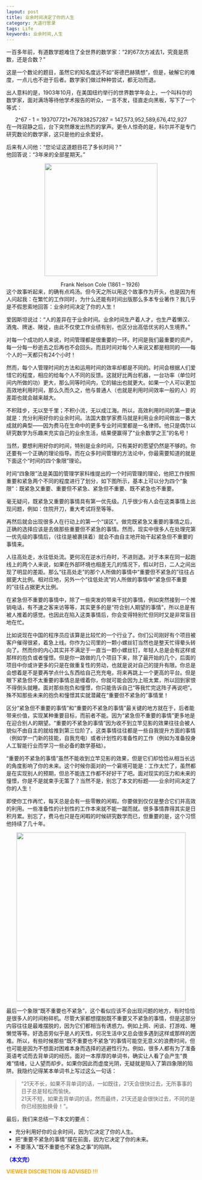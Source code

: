 ```yaml
---
layout: post
title: 业余时间决定了你的人生
category: 大道行思录
tags: Life
keywords: 业余时间,人生
---
```


一百多年前，有道数学题难住了全世界的数学家：“2的67次方减去1，究竟是质数，还是合数？”

这是一个数论的题目，虽然它的知名度远不如“哥德巴赫猜想”，但是，破解它的难度，一点儿也不逊于后者。数学家们做过种种尝试，都无功而退。

出人意料的是，1903年10月，在美国纽约举行的世界数学年会上，一个叫科尔的数学家，面对满场等待他学术报告的听众，一言不发，径直走向黑板，写下了一个等式：<br>
<center>2^67 - 1 = 193707721×767838257287 = 147,573,952,589,676,412,927<br></center>
在一阵寂静之后，台下突然爆发出热烈的掌声。更令人惊奇的是，科尔并不是专门研究数论的数学家，这只是他的业余爱好。<br>

后来有人问他：“您论证这道题目花了多长时间？” <br>
他回答说：“3年来的全部星期天。”<br>
<p align="center">
<img src="https://fzuo.github.io/assets/img/free_time/cole.jpg" width="300">
</p>
<center>Frank Nelson Cole (1861 – 1926) <br></center>
这个故事听起来，的确有点鸡汤。但今天之所以用这个故事作为开头，也是因为有人问起我：在繁忙的工作同时，为什么还能有时间出版那么多本专业著作？我几乎是不假思索地回答：业余时间决定了你的人生！

爱因斯坦说过：“人的差异在于业余时间。业余时间生产着人才，也生产着懒汉、酒鬼、牌迷、赌徒，由此不仅使工作业绩有别，也区分出高低优劣的人生境界。”

对每一个成功的人来说，时间管理都是很重要的一环。时间是我们最重要的资产，每一分每一秒逝去之后再也不会回头。而且时间对每个人来说又都是相同的——每个人的一天都只有24个小时！

然而，每个人管理时间的方法和运用时间的效率却都是不同的。时间会根据人们爱惜它的程度，相应的给每个人不同的反馈。这就好比两台机器，一台功率（单位时间内所做的功）更大，那么同等时间内，它的输出也就更大。如果一个人可以更加高效地利用时间，那么久而久之，他与普通人（也就是利用时间效率一般的人）的差距也就会越来越大。

不积跬步，无以至千里；不积小流，无以成江海。所以，高效利用时间的第一要诀就是：充分利用好你的业余时间。法国大数学家费马就是利用业余时间做出一番大成就的典型——因为费马在生命中的更多专业时间里都是一名律师。他只是偶尔以研究数学为乐趣来充实自己的业余生活，结果便赢得了“业余数学之王”的名号！

当然，要想利用好你的时间，特别是业余时间，只有美好的愿望仍然是不够的。你还要有一个正确的理论指导。而在众多时间管理的方法论中，你最需要知道的就是下面这个“时间的四个象限”理论。

时间“四象限”法是美国的管理学家科维提出的一个时间管理的理论，他把工作按照重要和紧急两个不同的程度进行了划分，如下图所示，基本上可以分为四个“象限”：既紧急又重要、重要但不紧急、紧急但不重要、既不紧急也不重要。

毫无疑问，既紧急又重要的事情具有第一优先级。几乎很少有人会在这类事情上出现问题，例如：住院开刀，重大考试将至等等。

再然后就会出现很多人在行动上的第一个“误区”。做完既紧急又重要的事情之后，正确的选择应该是去做那些重要但不紧急的事情。然而，现实中很多人在处理完第一优先级的事情后，（往往是被裹挟着）就会不由自主地开始干起紧急但不重要的事情来。

人往高处走，水往低处流。更何况在逆水行舟时，不进则退。对于本来在同一起跑线上的两个人来说，如果在外部环境也相差无几的情况下，假以时日，二人之间出现了明显的差距。那么“往高处走”的那个人所做的事情中“重要但不紧急的”往往占据更大比例。相对应地，另外一个“往低处流”的人所做的事情中“紧急但不重要的”往往占据更大比例。

在紧急但不重要的事情中，除了一些突发的带来干扰的事情，例如突然接到一个推销电话，有不速之客来访等等，其实更多的是“符合别人期望的事情”，所以总是有被人推着的感觉。也因此在陷入这类事情后，你会变得特别忙但同时又是非常盲目地在忙。

比如说现在中国的程序员应该算是比较忙的一个行业了。你们公司刚好有个项目被客户催得很紧，着急上线。你作为公司里的一颗小螺丝钉当然也是整天忙得晕头转向了。然而你的内心其实并不满足于一直当一颗小螺丝钉，年轻人总是会有这样或那样的抱负或者憧憬。但是你一路做的几个项目下来，除了最开始的几个，后面的项目中你或许更多的只是在做重复性的劳动，也就是说对自己的提升有限。你总是会想着是不是要再学点什么东西给自己充充电，将来再跳上一个更高的平台。但是眼下紧急但不太重要的事情总是缠着你，你就可能会因为上班太累，所以回到家恨不得倒头就睡。面对那些抱负和憧憬，你只能告诉自己“等我忙完这阵子再说吧”。殊不知那些未来的抱负和憧憬其实就潜藏在“重要但不紧急的”事情里！

区分“紧急但不重要的事情”和“重要的不紧急的事情”最关键的地方就在于，后者能带来价值，实现某种重要目标，而前者不能。因为“紧急但不重要的事情”更多地是在迎合别人的期望。“重要的不紧急的事情”因为收不到立竿见影的效果往往会被人貌似不由自主的就给推到第三位阶了。这类事情往往都是一些自我提升方面的事情（例如学一门新的技能，自我充电）或者计划性的准备性的工作（例如为准备投身人工智能行业而学习一些必备的数学基础）。

“重要的不紧急的事情”虽然不能收到立竿见影的效果，但是它们却恰恰从相当长远的角度影响了你的未来。这个时候你面对的一个窘境可能是：工作太忙了，虽然都是在实现别人的预期，但总不能连工作都不好好干了吧。面对现实的压力和未来的憧憬，你是不是就束手无策了？当然不是，别忘了本文的标题——业余时间决定了你的人生！

即使你工作再忙，每天总是会有一些零散的闲暇。你要做到仅仅是整合它们并高效的利用。一些准备性的计划性的工作本来就不能一蹴而就。很多事情靠得其实是日积月累。别忘了，费马也只是在闲暇的时候研究数学而已，但重要的是，这个习惯他持续了几十年。

<p align="center">
<img src="https://fzuo.github.io/assets/img/free_time/film_script.png" width="450">
</p>

最后一个象限“既不重要也不紧急”，这个看似应该不会出现问题的地方，有时恰恰是很多人的时间粉碎机。尽管大家都想摆脱既不重要又不紧急的事情，但是这部分内容往往是最难摆脱的，因为它们都相当有诱惑力。例如上网、闲谈、打游戏、睡懒觉等等。好逸恶劳似乎是人的天性，何况生活中又总会很多遇到这样或那样的困难。所以，有些时候那些“既不重要也不紧急”的事情可能空无意义的浪费时间，但也可能是因为不想面对困难本身而选择的逃避性行为。例如，很多人都有为了准备英语考试而去背单词的经历。面对一本厚厚的单词书，确实让人看了会产生“畏难”情绪，让人望而却步。如果你因此而虚度光阴，无疑就是陷入了第四象限的陷阱。我隐约记得某本单词书上写过这么一句话：
> “21天不长，如果不背单词的话，一如既往，21天会很快过去，无所事事的日子总是轻松而愉快。<br>21天不短，如果去背单词的话，然而最终，21天还是会很快过去，不同的是你已经脱胎换骨！”。

最后，我们来总结一下本文的要点：

- 充分利用好你的业余时间，因为它决定了你的人生。
- 把“重要不紧急的事情”摆在前面，因为它决定了你的未来。
- 不要落入“既不重要也不紧急之事”的陷阱。

<span style="color:blue">**（本文完）**</span>

**<span style="color:Orange"> VIEWER DISCRETION IS ADVISED !!! </span>**
